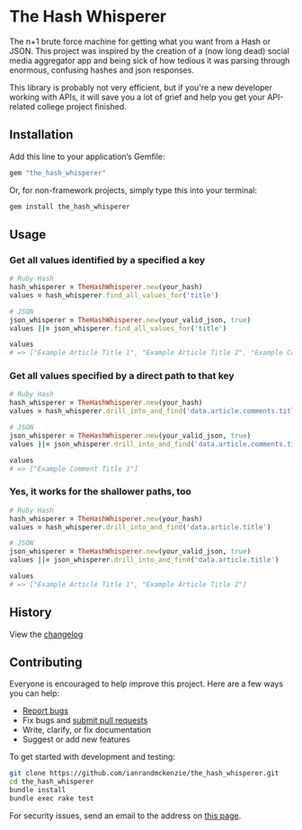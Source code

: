 # The Hash Whisperer
The n+1 brute force machine for getting what you want from a Hash or JSON. This project was inspired by the creation of a (now long dead) social media aggregator app and being sick of how tedious it was parsing through enormous, confusing hashes and json responses.

This library is probably not very efficient, but if you're a new developer working with APIs, it will save you a lot of grief and help you get your API-related college project finished.

## Installation

Add this line to your application’s Gemfile:

```ruby
gem "the_hash_whisperer"
```

Or, for non-framework projects, simply type this into your terminal:

```bash
gem install the_hash_whisperer
```

## Usage

### Get all values identified by a specified a key
```ruby
# Ruby Hash
hash_whisperer = TheHashWhisperer.new(your_hash)
values = hash_whisperer.find_all_values_for('title')

# JSON
json_whisperer = TheHashWhisperer.new(your_valid_json, true)
values ||= json_whisperer.find_all_values_for('title')

values
# => ["Example Article Title 1", "Example Article Title 2", "Example Comment Title 1"]
```

### Get all values specified by a direct path to that key
```ruby
# Ruby Hash
hash_whisperer = TheHashWhisperer.new(your_hash)
values = hash_whisperer.drill_into_and_find('data.article.comments.title')

# JSON
json_whisperer = TheHashWhisperer.new(your_valid_json, true)
values ||= json_whisperer.drill_into_and_find('data.article.comments.title')

values
# => ["Example Comment Title 1"]
```

### Yes, it works for the shallower paths, too
```ruby
# Ruby Hash
hash_whisperer = TheHashWhisperer.new(your_hash)
values = hash_whisperer.drill_into_and_find('data.article.title')

# JSON
json_whisperer = TheHashWhisperer.new(your_valid_json, true)
values ||= json_whisperer.drill_into_and_find('data.article.title')

values
# => ["Example Article Title 1", "Example Article Title 2"]
```

## History

View the [changelog](https://github.com/ianrandmckenzie/the_hash_whisperer/blob/main/CHANGELOG.md)

## Contributing

Everyone is encouraged to help improve this project. Here are a few ways you can help:

- [Report bugs](https://github.com/ianrandmckenzie/the_hash_whisperer/issues)
- Fix bugs and [submit pull requests](https://github.com/ianrandmckenzie/the_hash_whisperer/pulls)
- Write, clarify, or fix documentation
- Suggest or add new features

To get started with development and testing:

```sh
git clone https://github.com/ianrandmckenzie/the_hash_whisperer.git
cd the_hash_whisperer
bundle install
bundle exec rake test
```

For security issues, send an email to the address on [this page](https://github.com/ianrandmckenzie).
